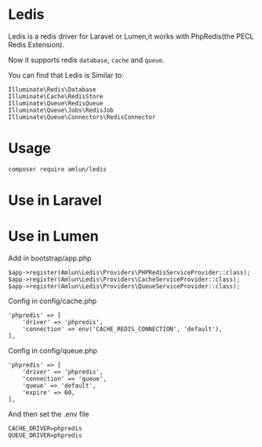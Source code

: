 # Ledis

Ledis is a redis driver for Laravel or Lumen,it works with PhpRedis(the PECL Redis Extension).

Now it supports redis `database`, `cache` and `queue`.

You can find that Ledis is Similar to:
    
```
Illuminate\Redis\Database
Illuminate\Cache\RedisStore
Illuminate\Queue\RedisQueue
Illuminate\Queue\Jobs\RedisJob
Illuminate\Queue\Connectors\RedisConnector
```

# Usage

`composer require amlun/ledis`


# Use in Laravel
# Use in Lumen

Add in bootstrap/app.php 

```
$app->register(Amlun\Ledis\Providers\PHPRedisServiceProvider::class);
$app->register(Amlun\Ledis\Providers\CacheServiceProvider::class);
$app->register(Amlun\Ledis\Providers\QueueServiceProvider::class);
```

Config in config/cache.php

```
'phpredis' => [
    'driver' => 'phpredis',
    'connection' => env('CACHE_REDIS_CONNECTION', 'default'),
],
```

Config in config/queue.php
```
'phpredis' => [
    'driver' => 'phpredis',
    'connection' => 'queue',
    'queue' => 'default',
    'expire' => 60,
],
```

And then set the .env file

```
CACHE_DRIVER=phpredis
QUEUE_DRIVER=phpredis
``` 
